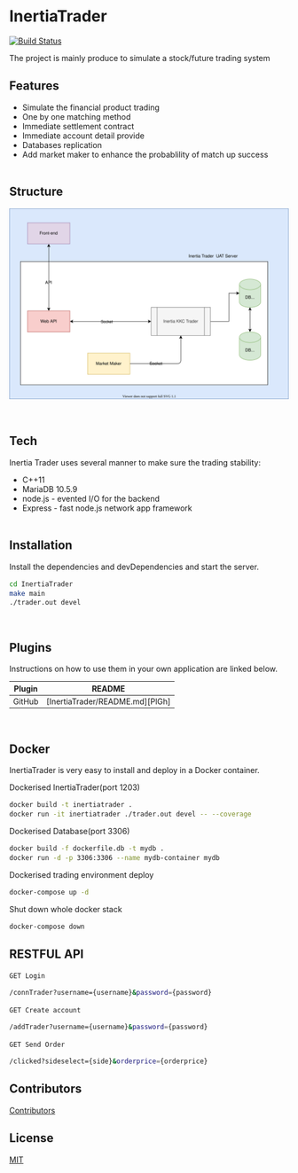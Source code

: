 # InertiaTrader


[![Build Status](https://travis-ci.org/joemccann/dillinger.svg?branch=master)](https://travis-ci.org/joemccann/dillinger)

The project is mainly produce to simulate a stock/future trading system
  

## Features

- Simulate the financial product trading
- One by one matching method
- Immediate settlement contract
- Immediate account detail provide 
- Databases replication
- Add market maker to enhance the probablility of match up success  
&nbsp;

## Structure

![Alt text](./UML.svg)

&nbsp;

## Tech

Inertia Trader uses several manner to make sure the trading stability:

- C++11
- MariaDB 10.5.9
- node.js - evented I/O for the backend
- Express - fast node.js network app framework  
&nbsp;

## Installation

Install the dependencies and devDependencies and start the server.

```sh
cd InertiaTrader
make main
./trader.out devel
```
&nbsp;

## Plugins

Instructions on how to use them in your own application are linked below.

| Plugin | README |
| ------ | ------ |
| GitHub | [InertiaTrader/README.md][PlGh] |

&nbsp;

## Docker

InertiaTrader is very easy to install and deploy in a Docker container.

Dockerised InertiaTrader(port 1203)

```sh
docker build -t inertiatrader .
docker run -it inertiatrader ./trader.out devel -- --coverage
```

Dockerised Database(port 3306)

```sh
docker build -f dockerfile.db -t mydb .
docker run -d -p 3306:3306 --name mydb-container mydb
```

Dockerised trading environment deploy

```sh
docker-compose up -d
```

Shut down whole docker stack

```sh
docker-compose down
```

## RESTFUL API

`GET Login`

```sh
/connTrader?username={username}&password={password}
```

`GET Create account`

```sh
/addTrader?username={username}&password={password}
```

`GET Send Order`

```sh
/clicked?sideselect={side}&orderprice={orderprice}
```

## Contributors

[Contributors](./CONTRIBUTORS.md)

## License

[MIT](./LICENSE)
